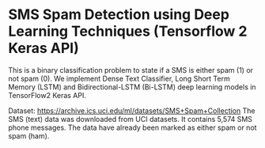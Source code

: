 # SMS Spam Detection using Deep Learning Techniques (Tensorflow 2 Keras API)

This is a binary classification problem to state if a SMS is either spam (1) or not spam (0).
We implement Dense Text Classifier, Long Short Term Memory (LSTM) and Bidirectional-LSTM (Bi-LSTM) deep learning models in TensorFlow2 Keras API.

Dataset: https://archive.ics.uci.edu/ml/datasets/SMS+Spam+Collection The SMS (text) data was downloaded from UCI datasets. It contains 5,574 SMS phone messages. The data have already been marked as either spam or not spam (ham).
